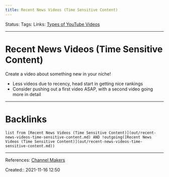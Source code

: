 ```yaml
---
title: Recent News Videos (Time Sensitive Content)
---
```

Status: 
Tags: 
Links: [Types of YouTube Videos](out/types-of-youtube-videos.md)
___
# Recent News Videos (Time Sensitive Content)
Create a video about something new in your niche!
- Less videos due to recency, head start in getting nice rankings
- Consider pushing out a first video ASAP, with a second video going more in detail
___
# Backlinks
```dataview
list from [Recent News Videos (Time Sensitive Content)](out/recent-news-videos-time-sensitive-content.md) AND !outgoing([Recent News Videos (Time Sensitive Content)](out/recent-news-videos-time-sensitive-content.md))
```
___
References: [Channel Makers](https://www.youtube.com/watch?v=Af4GK4z7MOA&list=PLntFhxSBHZurj7-A1DPzjNzxYrMp9BhGZ&index=1&ab_channel=ChannelMakers)

Created:: 2021-11-16 12:50

